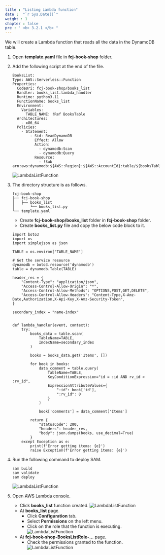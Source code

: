 ```yaml
---
title : "Listing Lambda function"
date :  "`r Sys.Date()`" 
weight : 1
chapter : false
pre : " <b> 3.2.1 </b> "
---
```

We will create a Lambda function that reads all the data in the DynamoDB table.

1. Open **template.yaml** file in **fcj-book-shop** folder.

2. Add the following script at the end of the file.
    ```
    BooksList:
    Type: AWS::Serverless::Function
    Properties:
      CodeUri: fcj-book-shop/books_list
      Handler: books_list.lambda_handler
      Runtime: python3.11
      FunctionName: books_list
      Environment:
        Variables:
          TABLE_NAME: !Ref BooksTable
      Architectures:
        - x86_64
      Policies:
        - Statement:
            - Sid: ReadDynamoDB
              Effect: Allow
              Action:
                - dynamodb:Scan
                - dynamodb:Query
              Resource:
                - !Sub arn:aws:dynamodb:${AWS::Region}:${AWS::AccountId}:table/${booksTableName}
    ```
    ![LambdaListFunction](/images/temp/1/33.png?width=90pc)

3. The directory structure is as follows.
    ```
    fcj-book-shop
    ├── fcj-book-shop
    │   ├── books_list
    │       └── books_list.py
    └── template.yaml

    ```
    - Create **fcj-book-shop/books_list** folder in **fcj-book-shop** folder.
    - Create **books_list.py** file and copy the below code block to it.
    ```
    import boto3
    import os
    import simplejson as json

    TABLE = os.environ['TABLE_NAME']

    # Get the service resource
    dynamodb = boto3.resource('dynamodb')
    table = dynamodb.Table(TABLE)

    header_res = {
        "Content-Type": "application/json",
        "Access-Control-Allow-Origin": "*",
        "Access-Control-Allow-Methods": "OPTIONS,POST,GET,DELETE",
        "Access-Control-Allow-Headers": "Content-Type,X-Amz-Date,Authorization,X-Api-Key,X-Amz-Security-Token",
    }

    secondary_index = "name-index"


    def lambda_handler(event, context):
        try:
            books_data = table.scan(
                TableName=TABLE,
                IndexName=secondary_index
            )

            books = books_data.get('Items', [])

            for book in books:
                data_comment = table.query(
                    TableName=TABLE,
                    KeyConditionExpression="id = :id AND rv_id > :rv_id",
                    ExpressionAttributeValues={
                        ":id": book['id'],
                        ":rv_id": 0
                    }
                )

                book['comments'] = data_comment['Items']

            return {
                "statusCode": 200,
                "headers": header_res,
                "body": json.dumps(books, use_decimal=True)
            }
        except Exception as e:
            print(f'Error getting items: {e}')
            raise Exception(f'Error getting items: {e}')
    ```

4. Run the following command to deploy SAM.
    ```
    sam build
    sam validate
    sam deploy
    ```
    ![LambdaListFunction](/images/temp/1/34.png?width=90pc)

5. Open [AWS Lambda console](https://ap-southeast-1.console.aws.amazon.com/lambda/home?region=ap-southeast-1#/functions).
    - Click **books_list** function created.
    ![LambdaListFunction](/images/temp/1/35.png?width=90pc)
    - At **books_list** page.
      - Click **Configuration** tab.
      - Select **Permissions** on the left menu.
      - Click on the role that the function is executing.
      ![LambdaListFunction](/images/temp/1/36.png?width=90pc)
    - At **fcj-book-shop-BooksListRole-...** page.
      - Check the permissions granted to the function.
      ![LambdaListFunction](/images/temp/1/37.png?width=90pc)


